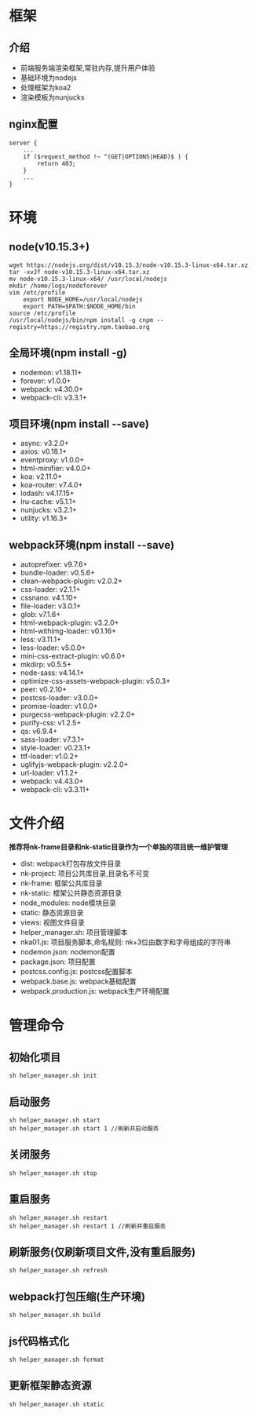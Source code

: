 # 框架
## 介绍
- 前端服务端渲染框架,常驻内存,提升用户体验
- 基础环境为nodejs
- 处理框架为koa2
- 渲染模板为nunjucks
## nginx配置
    server {
        ...
        if ($request_method !~ ^(GET|OPTIONS|HEAD)$ ) {
            return 403;
        }
        ...
    }

# 环境
## node(v10.15.3+)
    wget https://nodejs.org/dist/v10.15.3/node-v10.15.3-linux-x64.tar.xz
    tar -xvJf node-v10.15.3-linux-x64.tar.xz
    mv node-v10.15.3-linux-x64/ /usr/local/nodejs
    mkdir /home/logs/nodeforever
    vim /etc/profile
        export NODE_HOME=/usr/local/nodejs
        export PATH=$PATH:$NODE_HOME/bin
    source /etc/profile
    /usr/local/nodejs/bin/npm install -g cnpm --registry=https://registry.npm.taobao.org
## 全局环境(npm install -g)
- nodemon: v1.18.11+
- forever: v1.0.0+
- webpack: v4.30.0+
- webpack-cli: v3.3.1+
## 项目环境(npm install --save)
- async: v3.2.0+
- axios: v0.18.1+
- eventproxy: v1.0.0+
- html-minifier: v4.0.0+
- koa: v2.11.0+
- koa-router: v7.4.0+
- lodash: v4.17.15+
- lru-cache: v5.1.1+
- nunjucks: v3.2.1+
- utility: v1.16.3+
## webpack环境(npm install --save)
- autoprefixer: v9.7.6+
- bundle-loader: v0.5.6+
- clean-webpack-plugin: v2.0.2+
- css-loader: v2.1.1+
- cssnano: v4.1.10+
- file-loader: v3.0.1+
- glob: v7.1.6+
- html-webpack-plugin: v3.2.0+
- html-withimg-loader: v0.1.16+
- less: v3.11.1+
- less-loader: v5.0.0+
- mini-css-extract-plugin: v0.6.0+
- mkdirp: v0.5.5+
- node-sass: v4.14.1+
- optimize-css-assets-webpack-plugin: v5.0.3+
- peer: v0.2.10+
- postcss-loader: v3.0.0+
- promise-loader: v1.0.0+
- purgecss-webpack-plugin: v2.2.0+
- purify-css: v1.2.5+
- qs: v6.9.4+
- sass-loader: v7.3.1+
- style-loader: v0.23.1+
- ttf-loader: v1.0.2+
- uglifyjs-webpack-plugin: v2.2.0+
- url-loader: v1.1.2+
- webpack: v4.43.0+
- webpack-cli: v3.3.11+

# 文件介绍
**推荐将nk-frame目录和nk-static目录作为一个单独的项目统一维护管理**

- dist: webpack打包存放文件目录
- nk-project: 项目公共库目录,目录名不可变
- nk-frame: 框架公共库目录
- nk-static: 框架公共静态资源目录
- node_modules: node模块目录
- static: 静态资源目录
- views: 视图文件目录
- helper_manager.sh: 项目管理脚本
- nka01.js: 项目服务脚本,命名规则: nk+3位由数字和字母组成的字符串
- nodemon.json: nodemon配置
- package.json: 项目配置
- postcss.config.js: postcss配置脚本
- webpack.base.js: webpack基础配置
- webpack.production.js: webpack生产环境配置

# 管理命令
## 初始化项目
    sh helper_manager.sh init
## 启动服务
    sh helper_manager.sh start
    sh helper_manager.sh start 1 //刷新并启动服务
## 关闭服务
    sh helper_manager.sh stop
## 重启服务
    sh helper_manager.sh restart
    sh helper_manager.sh restart 1 //刷新并重启服务
## 刷新服务(仅刷新项目文件,没有重启服务)
    sh helper_manager.sh refresh
## webpack打包压缩(生产环境)
    sh helper_manager.sh build
## js代码格式化
    sh helper_manager.sh format
## 更新框架静态资源
    sh helper_manager.sh static